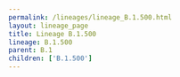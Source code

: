 ```yaml
---
permalink: /lineages/lineage_B.1.500.html
layout: lineage_page
title: Lineage B.1.500
lineage: B.1.500
parent: B.1
children: ['B.1.500']
---
```

